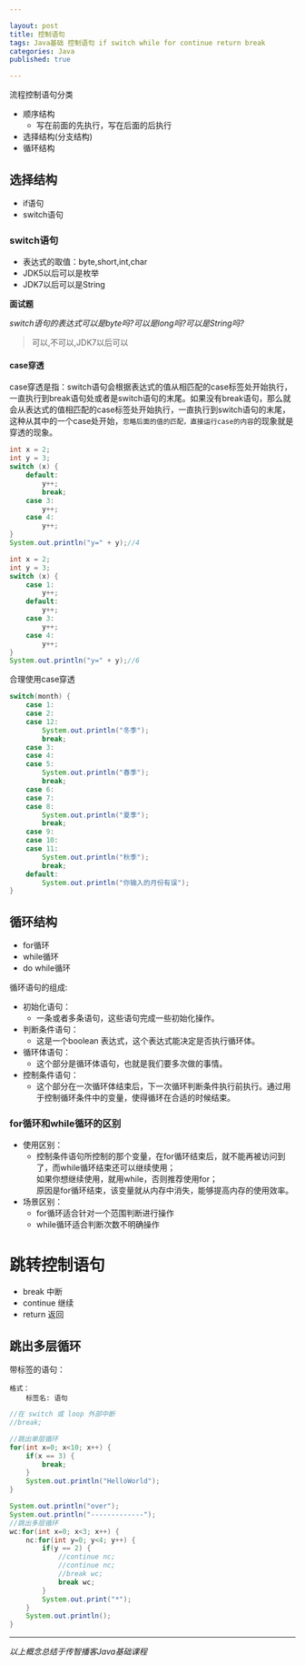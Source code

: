 ```yaml
---

layout: post  
title: 控制语句  
tags: Java基础 控制语句 if switch while for continue return break  
categories: Java  
published: true  

---
```


流程控制语句分类

* 顺序结构
	- 写在前面的先执行，写在后面的后执行
* 选择结构(分支结构)
* 循环结构

## 选择结构

* if语句
* switch语句

### switch语句

* 表达式的取值：byte,short,int,char
* JDK5以后可以是枚举
* JDK7以后可以是String

**面试题**

*switch语句的表达式可以是byte吗?可以是long吗?可以是String吗?*

> 可以,不可以,JDK7以后可以

#### case穿透

case穿透是指：switch语句会根据表达式的值从相匹配的case标签处开始执行，一直执行到break语句处或者是switch语句的末尾。如果没有break语句，那么就会从表达式的值相匹配的case标签处开始执行，一直执行到switch语句的末尾，这种从其中的一个case处开始，`忽略后面的值的匹配，直接运行case的内容`的现象就是穿透的现象。

```java
int x = 2;
int y = 3;
switch (x) {
    default:
        y++;
        break;
    case 3:
        y++;
    case 4:
        y++;
}
System.out.println("y=" + y);//4

int x = 2;
int y = 3;
switch (x) {
    case 1:
        y++;
    default:
        y++;
    case 3:
        y++;
    case 4:
        y++;
}
System.out.println("y=" + y);//6

```

合理使用case穿透

```java
switch(month) {
	case 1:
	case 2:
	case 12:
		System.out.println("冬季");
		break;
	case 3:
	case 4:
	case 5:
		System.out.println("春季");
		break;
	case 6:
	case 7:
	case 8:
		System.out.println("夏季");
		break;
	case 9:
	case 10:
	case 11:
		System.out.println("秋季");
		break;
	default:
		System.out.println("你输入的月份有误");
}
```



## 循环结构

* for循环
* while循环
* do while循环

循环语句的组成:

* 初始化语句：
	- 一条或者多条语句，这些语句完成一些初始化操作。
* 判断条件语句：
	- 这是一个boolean 表达式，这个表达式能决定是否执行循环体。
* 循环体语句：
	- 这个部分是循环体语句，也就是我们要多次做的事情。
* 控制条件语句：
	- 这个部分在一次循环体结束后，下一次循环判断条件执行前执行。通过用于控制循环条件中的变量，使得循环在合适的时候结束。


### for循环和while循环的区别

* 使用区别：
	- 控制条件语句所控制的那个变量，在for循环结束后，就不能再被访问到了，而while循环结束还可以继续使用；  
	  如果你想继续使用，就用while，否则推荐使用for；  
	  原因是for循环结束，该变量就从内存中消失，能够提高内存的使用效率。
* 场景区别：
	- for循环适合针对一个范围判断进行操作
	- while循环适合判断次数不明确操作


# 跳转控制语句 #

* break 中断
* continue 继续
* return 返回 

## 跳出多层循环

带标签的语句：

```
格式：
	标签名: 语句
```

```java
//在 switch 或 loop 外部中断
//break;

//跳出单层循环
for(int x=0; x<10; x++) {
	if(x == 3) {
		break;
	}
	System.out.println("HelloWorld");
}

System.out.println("over");
System.out.println("-------------");
//跳出多层循环
wc:for(int x=0; x<3; x++) {
	nc:for(int y=0; y<4; y++) {
		if(y == 2) {
			//continue nc;
			//continue nc;
			//break wc;
			break wc;
		}
		System.out.print("*");
	}
	System.out.println();
}
```
----------

*以上概念总结于传智播客Java基础课程*